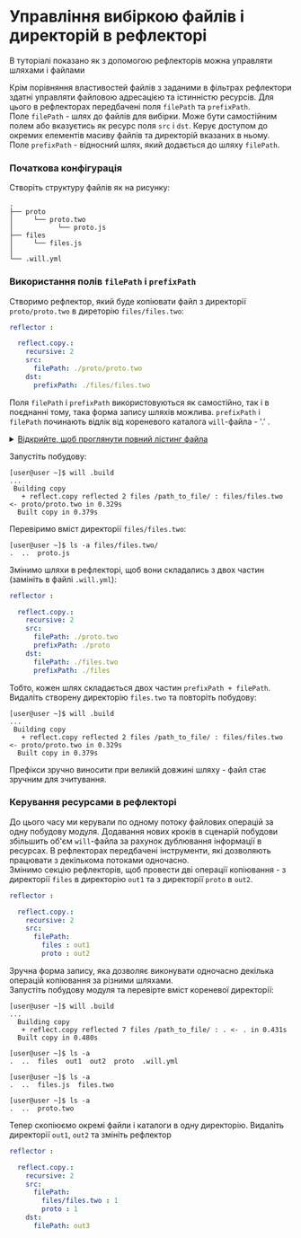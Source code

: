 # Управління вибіркою файлів і директорій в рефлекторі

В туторіалі показано як з допомогою рефлекторів можна управляти шляхами і файлами  

Крім порівняння властивостей файлів з заданими в фільтрах рефлектори здатні управляти файловою адресацією та істинністю ресурсів. Для цього в рефлекторах передбачені поля `filePath` та `prefixPath`.  
Поле `filePath` - шлях до файлів для вибірки. Може бути самостійним полем або вказуєтись як ресурс поля `src` i `dst`. Керує доступом до окремих елементів масиву файлів та директорій вказаних в ньому.   
Поле `prefixPath` - відносний шлях, який додається до шляху `filePath`.  

### Початкова конфігурація  
Створіть структуру файлів як на рисунку:

```
.
├── proto
│     └── proto.two
│           └── proto.js
├── files
│     └── files.js
│
└── .will.yml       

```

### Використання полів `filePath` i `prefixPath`  
Cтворимо рефлектор, який буде копіювати файл з директорії `proto/proto.two` в диреторію `files/files.two`:  

```yaml
reflector :

  reflect.copy.:
    recursive: 2
    src:
      filePath: ./proto/proto.two
    dst:
      prefixPath: ./files/files.two

```

Поля `filePath` i `prefixPath` використовуються як самостійно, так і в поєднанні тому, така форма запису шляхів можлива. `prefixPath` i `filePath` починають відлік від кореневого каталога `will`-файла - '.' . 
<details>
  <summary><u>Відкрийте, щоб проглянути повний лістинг файла</u></summary>

```yaml

about :
  name : reflectorPaths
  description : "To use reflector path constructor"
  version : 0.0.1

reflector :

  reflect.copy.:
    recursive: 2
    src:
      filePath: ./proto/proto.two
    dst:
      prefixPath: ./files/files.two

step :

  reflect.copy :
    inherit : predefined.reflect
    reflector : reflect.*

build :

  copy :
    criterion : 
      default : 1
    steps :
      - reflect.*

```

</details>

Запустіть побудову: 

```
[user@user ~]$ will .build
...
 Building copy
   + reflect.copy reflected 2 files /path_to_file/ : files/files.two <- proto/proto.two in 0.329s
  Built copy in 0.379s

```

Перевіримо вміст директорії `files/files.two`:

```
[user@user ~]$ ls -a files/files.two/
.  ..  proto.js

``` 

Змінимо шляхи в рефлекторі, щоб вони складались з двох частин (замініть в файлі `.will.yml`):  

```yaml
reflector :

  reflect.copy.:
    recursive: 2
    src:
      filePath: ./proto.two
      prefixPath: ./proto
    dst:
      filePath: ./files.two
      prefixPath: ./files

```

Тобто, кожен шлях складається двох частин `prefixPath + filePath`. Видаліть створену директорію `files.two` та повторіть побудову:  

```
[user@user ~]$ will .build
...
 Building copy
   + reflect.copy reflected 2 files /path_to_file/ : files/files.two <- proto/proto.two in 0.329s
  Built copy in 0.379s

```

Префікси зручно виносити при великій довжині шляху - файл стає зручним для зчитування.  

### Керування ресурсами в рефлекторі  
До цього часу ми керували по одному потоку файлових операцій за одну побудову модуля. Додавання нових кроків в сценарій побудови збільшить об'єм `will`-файла за рахунок дублювання інформації в ресурсах. В рефлекторах передбачені інструменти, які дозволяють працювати з декількома потоками одночасно.  
Змінимо секцію рефлекторів, щоб провести дві операції копіювання - з директорії `files` в директорію `out1` та з директорії `proto` в `out2`.  

```yaml
reflector :

  reflect.copy.:
    recursive: 2
    src:
      filePath: 
        files : out1
        proto : out2

```

Зручна форма запису, яка дозволяє виконувати одночасно декілька операцій копіювання за різними шляхами.  
Запустіть побудову модуля та перевірте вміст кореневої директорії:  

```
[user@user ~]$ will .build
...
  Building copy
   + reflect.copy reflected 7 files /path_to_file/ : . <- . in 0.431s
  Built copy in 0.480s

```

```
[user@user ~]$ ls -a
.  ..  files  out1  out2  proto  .will.yml

[user@user ~]$ ls -a
.  ..  files.js  files.two

[user@user ~]$ ls -a
.  ..  proto.two

``` 

Тепер скопіюємо окремі файли і каталоги в одну директорію. Видаліть директорії `out1`, `out2` та змініть рефлектор

```yaml
reflector :

  reflect.copy.:
    recursive: 2
    src:
      filePath: 
        files/files.two : 1
        proto : 1
    dst:
      filePath: out3

```